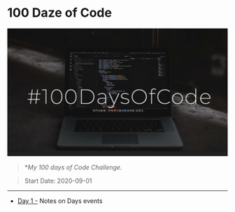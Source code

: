 # 100 Daze of Code

![logo](https://github.com/seraph76/100-Daze-of-Code/blob/master/_resources/screenshot.jpg) 

> **My 100 days of Code Challenge.*

> Start Date: 2020-09-01
---
* [Day 1 -](https://github.com/seraph76/100-Daze-of-Code/blob/master/Day-01/Day-01.md) Notes on Days events 
